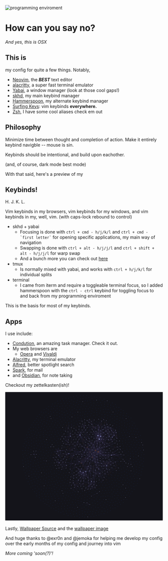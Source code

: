 ![programming enviroment](./resources/programming_env.jpg)

# How can you say no? 
*And yes, this is OSX*



## This is 

my config for quite a few things. Notably,

- [Neovim](https://github.com/neovim/neovim), the ***BEST*** text editor
- [alacritty](https://github.com/alacritty/alacritty), a super fast terminal emulator 
- [Yabai](https://github.com/koekeishiya/yabai), a window manager (look at those cool gaps!) 
- [skhd](https://github.com/koekeishiya/skhd), my main keybind manager
- [Hammerspoon](https://www.hammerspoon.org), my alternate keybind manager 
- [Surfing Keys](https://github.com/brookhong/Surfingkeys): vim keybinds **everywhere.** 
- [Zsh](https://ohmyz.sh), I have some cool aliases check em out 



## Philosophy 

Minimize time between thought and completion of action. 
Make it entirely keybind navigble -- mouse is sin. 

Keybinds should be intentional, and build upon eachother. 

(and, of course, dark mode best mode)

With that said, here's a preview of my 

## Keybinds!

H. J. K. L. 

Vim keybinds in my browsers, vim keybinds for my windows, and vim keybinds in my, well, vim. 
(with caps-lock rebound to control)

- skhd + yabai
    - Focusing is done with `` ctrl + cmd - h/j/k/l `` and `` ctrl + cmd - `first letter` `` for opening specific applications, my main way of navigation 
    - Swapping is done with `` ctrl + alt - h/j/j/l `` and `` ctrl + shift + alt - h/j/j/l `` for warp swap 
    - And a bunch more you can check out [here](https://github.com/TheEnquirer/config/blob/master/skhd/skhdrc)
- tmux 
    - Is normally mixed with yabai, and works with ``ctrl + h/j/k/l`` for individual splits
- terminal 
    - I came from iterm and require a toggleable terminal focus, so I added hammerspoon with the ``ctrl - ctrl`` keybind for toggling focus to and back from my programming enviroment 

This is the basis for most of my keybinds. 

## Apps 

I use include:

- [Condution](www.condution.com), an amazing task manager. Check it out. 
- My web browsers are 
    - [Opera](https://www.opera.com) and [Vivaldi](https://vivaldi.com)
- [Alacritty](https://github.com/alacritty/alacritty), my terminal emulator 
- [Alfred](https://www.alfredapp.com), better spotlight search
- [Spark](https://sparkmailapp.com), for mail 
- and [Obsidian](https://obsidian.md), for note taking

Checkout my zettelkasten(ish)!

![obsidian notes graph](./resources/obsidian_graph.jpg)



Lastly, [Wallpaper Source](https://www.firewatchgame.com) and the [wallpaper image](https://wallpaperaccess.com/cool-4k-desktop)


And huge thanks to @exr0n and @jemoka for helping me develop my config over the early months of my config and journey into vim 


*More coming 'soon(?)'!*
